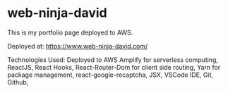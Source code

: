 # web-ninja-david
This is my portfolio page deployed to AWS.

Deployed at: https://www.web-ninja-david.com/

Technologies Used: Deployed to AWS Amplify for serverless computing, ReactJS, React Hooks, React-Router-Dom for client side routing, Yarn for package management, react-google-recaptcha, JSX, VSCode IDE, Git, Github, 

